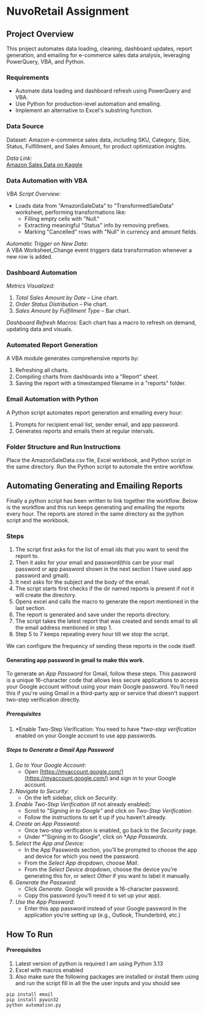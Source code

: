 # NuvoRetail Assignment

## Project Overview

This project automates data loading, cleaning, dashboard updates, report generation, and emailing for e-commerce sales data analysis, leveraging PowerQuery, VBA, and Python.

### Requirements
- Automate data loading and dashboard refresh using PowerQuery and VBA.
- Use Python for production-level automation and emailing.
- Implement an alternative to Excel's substring function.

### Data Source

Dataset: Amazon e-commerce sales data, including SKU, Category, Size, Status, Fulfillment, and Sales Amount, for product optimization insights.

*Data Link:*  
[Amazon Sales Data on Kaggle](https://www.kaggle.com/datasets/thedevastator/unlock-profits-with-e-commerce-sales-data/data?select=Amazon+Sale+Report.csv)

### Data Automation with VBA

*VBA Script Overview:*
- Loads data from "AmazonSaleData" to "TransformedSaleData" worksheet, performing transformations like:
  - Filling empty cells with "Null."
  - Extracting meaningful "Status" info by removing prefixes.
  - Marking "Cancelled" rows with "Null" in currency and amount fields.

*Automatic Trigger on New Data:*  
A VBA Worksheet_Change event triggers data transformation whenever a new row is added.

### Dashboard Automation

*Metrics Visualized:*
1. *Total Sales Amount by Date* – Line chart.
2. *Order Status Distribution* – Pie chart.
3. *Sales Amount by Fulfillment Type* – Bar chart.

*Dashboard Refresh Macros:*
Each chart has a macro to refresh on demand, updating data and visuals.

### Automated Report Generation

A VBA module generates comprehensive reports by:
1. Refreshing all charts.
2. Compiling charts from dashboards into a "Report" sheet.
3. Saving the report with a timestamped filename in a "reports" folder.

### Email Automation with Python

A Python script automates report generation and emailing every hour:
1. Prompts for recipient email list, sender email, and app password.
2. Generates reports and emails them at regular intervals.

### Folder Structure and Run Instructions

Place the AmazonSaleData.csv file, Excel workbook, and Python script in the same directory. Run the Python script to automate the entire workflow.

## Automating Generating and Emailing Reports

Finally a python script has been written to link together the workflow. Below is the workflow and this run keeps generating and emailing the reports every hour. The reports are stored in the same directory as the python script and the workbook.

### Steps

1. The script first asks for the list of email ids that you want to send the report to.  
2. Then it asks for your email and password(this can be your mail password or app password shown in the next section I have used app password and gmail).  
3. It next asks for the subject and the body of the email.  
4. The script starts first checks if the dir named reports is present if not it will create the directory.  
5. Opens excel and calls the macro to generate the report mentioned in the last section.  
6. The report is generated and save under the reports directory.  
7. The script takes the latest report that was created and sends email to all the email address mentioned in step 1\.   
8. Step 5 to 7 keeps repeating every hour till we stop the script.

We can configure the frequency of sending these reports in the code itself.

#### Generating app password in gmail to make this work.

To generate an *App Password* for Gmail, follow these steps. This password is a unique 16-character code that allows less secure applications to access your Google account without using your main Google password. You’ll need this if you're using Gmail in a third-party app or service that doesn't support two-step verification directly.

##### Prerequisites

1. *Enable Two-Step Verification: You need to have **two-step verification* enabled on your Google account to use app passwords.

##### Steps to Generate a Gmail App Password

1. *Go to Your Google Account*:  
   * Open [https://myaccount.google.com/](https://myaccount.google.com/) and sign in to your Google account.  
2. *Navigate to Security*:  
   * On the left sidebar, click on *Security*.  
3. *Enable Two-Step Verification* (if not already enabled):  
   * Scroll to *"Signing in to Google"* and click on *Two-Step Verification*.  
   * Follow the instructions to set it up if you haven’t already.  
4. *Create an App Password*:  
   * Once two-step verification is enabled, go back to the *Security* page.  
   * Under *"Signing in to Google", click on **App Passwords*.  
5. *Select the App and Device*:  
   * In the App Passwords section, you’ll be prompted to choose the app and device for which you need the password.  
   * From the *Select App* dropdown, choose *Mail*.  
   * From the *Select Device* dropdown, choose the device you're generating this for, or select *Other* if you want to label it manually.  
6. *Generate the Password*:  
   * Click *Generate*. Google will provide a 16-character password.  
   * Copy this password (you’ll need it to set up your app).  
7. *Use the App Password*:  
   * Enter this app password instead of your Google password in the application you’re setting up (e.g., Outlook, Thunderbird, etc.)

## How To Run 

#### Prerequisites 

1. Latest version of python is required I am using Python 3.13  
2. Excel with macros enabled  
3. Also make sure the following packages are installed or install them using and run the script fill in all the the user inputs and you should see
```  
pip install email
pip install pywin32
python automation.py
```
